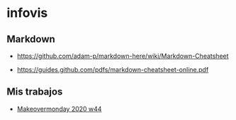 # infovis


## Markdown

* https://github.com/adam-p/markdown-here/wiki/Markdown-Cheatsheet

* https://guides.github.com/pdfs/markdown-cheatsheet-online.pdf

## Mis trabajos

* [Makeovermonday 2020 w44](https://patinogeorginap.github.io/infovis/w44_tableau.html)



